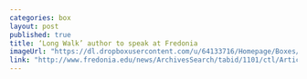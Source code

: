 ```yaml
---
categories: box
layout: post
published: true
title: ‘Long Walk’ author to speak at Fredonia
imageUrl: "https://dl.dropboxusercontent.com/u/64133716/Homepage/Boxes/caster.jpg"
link: "http://www.fredonia.edu/news/ArchivesSearch/tabid/1101/ctl/ArticleView/mid/1878/articleId/5055/Long_Walk_author_to_speak_at_Fredonia.aspx"
---
```



